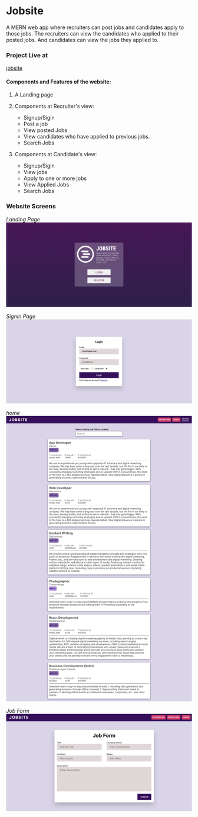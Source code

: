 # Jobsite
A MERN web app where recruiters can post jobs and candidates apply to those jobs. The recruiters can view the candidates who applied to their posted jobs. And candidates can view the jobs they applied to. 

### Project Live at

[jobsite](http://jobsite-12345.herokuapp.com)

#### Components and Features of the website:

1. A Landing page

2. Components at Recruiter's view:
   - Signup/Sigin
   - Post a job
   - View posted Jobs
   - View candidates who have applied to previous jobs.
   - Search Jobs


3. Components at Candidate's view:
   - Signup/Sigin
   - View jobs
   - Apply to one or more jobs
   - View Applied Jobs
   - Search Jobs

### Website Screens

*Landing Page*
<img src="/screenshots/landing-page.png">


*SignIn Page*
<img src="/screenshots/login.png">


*home*
<img src="/screenshots/home.png">


*Job Form*
<img src="/screenshots/job-form.png">

